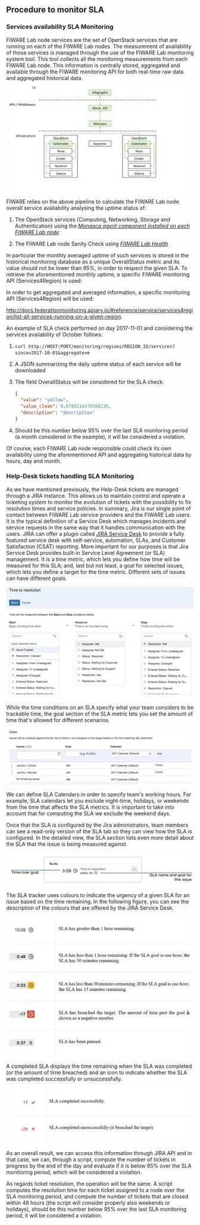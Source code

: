 ## Procedure to monitor SLA

### Services availability SLA Monitoring

FIWARE Lab node services are the set of OpenStack services that are
running on each of the FIWARE Lab nodes. The measurement of availability
of those services is managed through the use of the FIWARE Lab
monitoring system tool. This tool collects all the monitoring measurements 
from each FIWARE Lab node. This information is centrally stored, aggregated 
and available through the FIWARE monitoring API for both real-time raw data 
and aggregated historical data.

![FIWARE Lab Monitoring System](media/image24.jpg)

FIWARE relies on the above pipeline to calculate the FIWARE Lab node
overall service availability analysing the uptime status of:

1.  The OpenStack services (Computing, Networking, Storage and
    Authentication) using the [*Monasca agent component installed on
    each FIWARE Lab
    node*](https://github.com/SmartInfrastructures/ceilometer-plugin-fiware#monasca-agent)

2.  The FIWARE Lab node Sanity Check using [*FIWARE Lab
    Health*](https://fi-health.lab.fiware.org/)

In particular the monthly averaged uptime of such services is stored in
the historical monitoring database as a unique OverallStatus metric and
its value should not be lower than *95%*, in order to respect the given
SLA. To retrieve the aforementioned monthly uptime, a specific FIWARE
monitoring API (Services4Region) is used:

In order to get aggregated and averaged information, a specific
monitoring API (Services4Region) will be used:

<http://docs.federationmonitoring.apiary.io/#reference/service/services4region/list-all-services-running-on-a-given-region>.

An example of SLA check performed on day 2017-11-01 and considering the
services availability of October follows:

1)  ``curl http://HOST:PORT/monitoring/regions/REGION_ID/services?since=2017-10-01&aggregate=m``

2)  A JSON summarizing the daily uptime status of each service will be
    downloaded

3)  The field OverallStatus will be considered for the SLA check:

    ```json
    {
      "value": "yellow",
      "value_clean": 0.6789216470588236,
      "description": "description"
    }
    ```

4)  Should be this number below 95% over the last SLA monitoring period
    (a month considered in the example), it will be considered a
    violation.

Of course, each FIWARE Lab node responsible could check its own
availability using the aforementioned API and aggregating historical
data by hours, day and month.

### Help-Desk tickets handling SLA Monitoring

As we have mentioned previously, the Help-Desk tickets are managed
through a JIRA instance. This allows us to maintain control and operate
a ticketing system to monitor the evolution of tickets with the
possibility to fix resolution times and service policies. In summary,
Jira is our single point of contact between FIWARE Lab service providers
and the FIWARE Lab users. It is the typical definition of a Service Desk
which manages incidents and service requests in the same way that it
handles communication with the users. JIRA can offer a plugin called
[JIRA Service Desk](https://www.atlassian.com/software/jira/service-desk)
to provide a fully featured service desk with self-service, automation,
SLAs, and Customer Satisfaction (CSAT) reporting. More important for our
purposes is that Jira Service Desk provides built-in Service Level
Agreement (or SLA) management. It is a time metric, which lets you
define how time will be measured for this SLA; and, last but not least,
a goal for selected issues, which lets you define a target for the time
metric. Different sets of issues can have different goals.

![Jira time resolution](media/image25.jpg)

While the time conditions on an SLA specify what your team considers to
be trackable time, the goal section of the SLA metric lets you set the
amount of time that's allowed for different scenarios.

![Jira goal specification for issues](media/image26.jpg)

We can define SLA Calendars in order to specify team's working hours.
For example, SLA calendars let you exclude night-time, holidays, or
weekends from the time that affects the SLA metrics. It is important to
take into account that for computing the SLA we exclude the weekend
days.

Once that the SLA is configured by the Jira administrators, team members
can see a read-only version of the SLA tab so they can view how the SLA
is configured. In the detailed view, the SLA section lists even more
detail about the SLA that the issue is being measured against.

![Jira issue SLA evolution](media/image27.png)

The SLA tracker uses colours to indicate the urgency of a given SLA for
an issue based on the time remaining. In the following figure, you can
see the description of the colours that are offered by the JIRA Service
Desk.

![SLA tracker colours, urgency of a given SLA](media/image28.png)

A completed SLA displays the time remaining when the SLA was completed
(or the amount of time breached) and an icon to indicate whether the SLA
was completed successfully or unsuccessfully.

![SLA completed status](media/image29.png)

As an overall result, we can access this information through JIRA API
and in that case, we can, through a script, compute the number of
tickets in progress by the end of the day and evaluate if it is below
95% over the SLA monitoring period, which will be considered a
violation.

As regards ticket resolution, the operation will be the same. A script
computes the resolution time for each ticket assigned to a node over the
SLA monitoring period, and compute the number of tickets that are closed
within 48 hours (the script will consider properly also weekends or
holidays), should be this number below 95% over the last SLA monitoring
period, it will be considered a violation.


